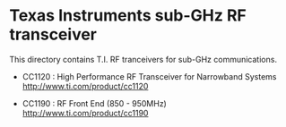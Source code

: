 Texas Instruments sub-GHz RF transceiver
========================================

  This directory contains T.I. RF tranceivers for sub-GHz communications.

  * CC1120 : High Performance RF Transceiver for Narrowband Systems 
      http://www.ti.com/product/cc1120

  * CC1190 : RF Front End (850 - 950MHz)
      http://www.ti.com/product/cc1190
